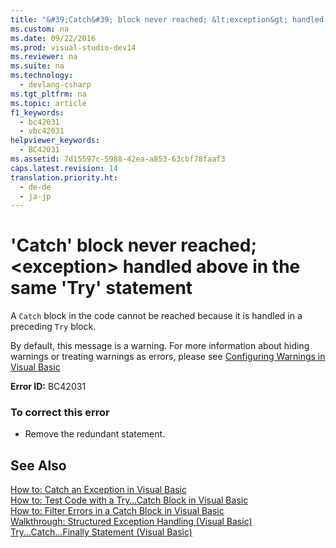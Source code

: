 ```yaml
---
title: "&#39;Catch&#39; block never reached; &lt;exception&gt; handled above in the same &#39;Try&#39; statement"
ms.custom: na
ms.date: 09/22/2016
ms.prod: visual-studio-dev14
ms.reviewer: na
ms.suite: na
ms.technology: 
  - devlang-csharp
ms.tgt_pltfrm: na
ms.topic: article
f1_keywords: 
  - bc42031
  - vbc42031
helpviewer_keywords: 
  - BC42031
ms.assetid: 7d15597c-5988-42ea-a853-63cbf78faaf3
caps.latest.revision: 14
translation.priority.ht: 
  - de-de
  - ja-jp
---
```

# &#39;Catch&#39; block never reached; &lt;exception&gt; handled above in the same &#39;Try&#39; statement
A `Catch` block in the code cannot be reached because it is handled in a preceding `Try` block.  
  
 By default, this message is a warning. For more information about hiding warnings or treating warnings as errors, please see [Configuring Warnings in Visual Basic](../vs140/configuring-warnings-in-visual-basic.md)  
  
 **Error ID:** BC42031  
  
### To correct this error  
  
-   Remove the redundant statement.  
  
## See Also  
 [How to: Catch an Exception in Visual Basic](assetId:///f3063c89-d2bf-49b1-91b5-b87edfb18b95)   
 [How to: Test Code with a Try…Catch Block in Visual Basic](assetId:///8368e205-ed73-4185-a247-af84fb4fafa9)   
 [How to: Filter Errors in a Catch Block in Visual Basic](assetId:///85964d0a-56e7-4301-a96e-5eaea23b7b9b)   
 [Walkthrough: Structured Exception Handling (Visual Basic)](assetId:///440da655-4b32-490b-8b16-bfe46f41fa76)   
 [Try...Catch...Finally Statement (Visual Basic)](../vs140/try...catch...finally-statement--visual-basic-.md)